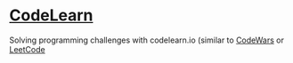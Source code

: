 # [CodeLearn](https://codelearn.io)  
Solving programming challenges with codelearn.io (similar to [CodeWars](https://codewars.com) or [LeetCode](https://leetcode.com)
